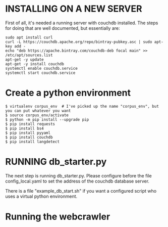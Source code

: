 

INSTALLING ON A NEW SERVER
==========================

First of all, it's needed a running server with couchdb installed. The steps for doing that
are well documented, but essentially are: 


    sudo apt install curl    
    curl -L https://couchdb.apache.org/repo/bintray-pubkey.asc | sudo apt-key add -
    echo "deb https://apache.bintray.com/couchdb-deb focal main" >> /etc/apt/sources.list
    apt-get -y update
    apt-get -y install couchdb
    systemctl enable couchdb.service
    systemctl start couchdb.service

Create a python environment
===

    $ virtualenv corpus_env  # I've picked up the name "corpus_env", but you can put whatever you want
    $ source corpus_env/activate 
    $ python -m pip install --upgrade pip
    $ pip install requests
    $ pip install bs4
    $ pip install pyyaml
    $ pip install couchdb
    $ pip install langdetect

RUNNING db_starter.py
===

The next step is running db_starter.py. Please configure before the file config_local.yaml to set 
the address of the couchdb database server. 

There is a file "example_db_start.sh" if you want a configured script who uses a virtual
python environment. 

Running the webcrawler
===


